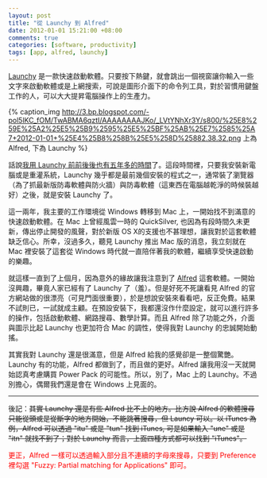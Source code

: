 ```yaml
--- 
layout: post
title: "從 Launchy 到 Alfred"
date: 2012-01-01 15:21:00 +08:00
comments: true
categories: [software, productivity]
tags: [app, alfred, launchy]
---
```


[Launchy](http://www.launchy.net/index.php) 是一款快速啟動軟體。只要按下熱鍵，就會跳出一個視窗讓你輸入一些文字來啟動軟體或是上網搜索，可說是圖形介面下的命令列工具，對於習慣用鍵盤工作的人，可以大大提昇電腦操作上的生產力。

{% caption_img http://3.bp.blogspot.com/-pol5lKC_fOM/TwABMA6qztI/AAAAAAAAJKo/_LVtYNhXr3Y/s800/%25E8%259E%25A2%25E5%25B9%2595%25E5%25BF%25AB%25E7%2585%25A7+2012-01-01+%25E4%25B8%258B%25E5%258D%25882.38.32.png 上為 Alfred, 下為 Launchy %}

<!-- more -->

話說[我用 Launchy 前前後後也有五年多的時間](/blog/2006/09/launchy/)了。這段時間裡，只要我安裝新電腦或是重灌系統，Launchy 幾乎都是最前幾個安裝的程式之一，通常裝了瀏覽器（為了抓最新版防毒軟體與防火牆）與防毒軟體（這東西在電腦越乾淨的時候裝越好）之後，就是安裝 Launchy 了。

這一兩年，我主要的工作環境從 Windows 轉移到 Mac 上，一開始找不到滿意的快速啟動軟體。在 Mac 上曾經風雲一時的 QuickSilver, 也因為有段時間久未更新，傳出停止開發的風聲，對於新版 OS X的支援也不甚理想，讓我對於這套軟體缺乏信心。所幸，沒過多久，聽見 Launchy 推出 Mac 版的消息，我立刻就在 Mac 裡安裝了這套從 Windows 時代就一直陪伴著我的軟體，繼續享受快速啟動的樂趣。

就這樣一直到了上個月，因為意外的緣故讓我注意到了 [Alfred](http://www.alfredapp.com/) 這套軟體。一開始沒興趣，畢竟人家已經有了 Launchy 了（羞）。但是好死不死讓看見 Alfred 的官方網站做的很漂亮（可見門面很重要），於是想說安裝來看看吧，反正免費。結果不試則已，一試就成主顧。在預設安裝下，我都還沒作什麼設定，就可以進行許多的操作，包括啟動軟體、網路搜尋、數學計算。而且 Alfred 除了功能之外，介面與圖示比起 Launchy 也更加符合 Mac 的調性，使得我對 Launchy 的忠誠開始動搖。

其實我對 Launchy 還是很滿意，但是 Alfred 給我的感覺卻是一整個驚艷。Launchy 有的功能，Alfred 都做到了，而且做的更好。Alfred&nbsp;讓我用沒一天就開始認真考慮購買 Power Pack 的可能性。所以，別了，Mac 上的 Launchy。不過別擔心，偶爾我們還是會在 Windows 上見面的。

----

後記：<s>其實 Launchy 還是有些 Alfred 比不上的地方。比方說 Alfred 的軟體搜尋只能從頭或是從斷字的地方開始，不能跳著搜尋，但 Launcy 可以。以 iTunes 為例，Alfred 可以透過 "itu" 或是 "tun" 找到 iTunes, 可是如果輸入 "une" 或是 "itn" 就找不到了；對於 Launchy 而言，上面四種方式都可以找到 "iTunes"。</s>

<span style="color:red;">更正，Alfred 一樣可以透過輸入部分且不連續的字母來搜尋，只要到 Preference 裡勾選 "Fuzzy: Partial matching for Applications" 即可。</span>
